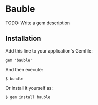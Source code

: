 # Bauble

TODO: Write a gem description

## Installation

Add this line to your application's Gemfile:

    gem 'bauble'

And then execute:

    $ bundle

Or install it yourself as:

    $ gem install bauble
